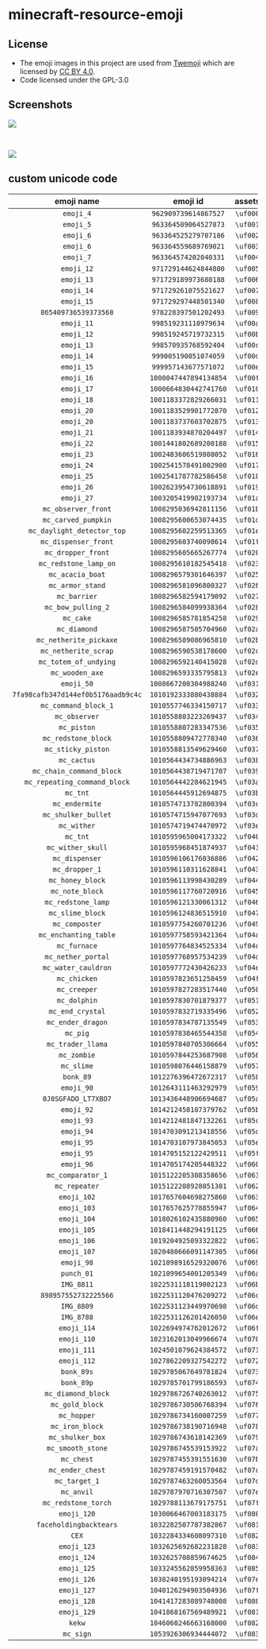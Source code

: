 # minecraft-resource-emoji

## License

* The emoji images in this project are used from [Twemoji](https://twemoji.twitter.com/) which are licensed by [CC BY 4.0](https://creativecommons.org/licenses/by/4.0/).
* Code licensed under the GPL-3.0

## Screenshots

![](https://raw.githubusercontent.com/mc-cloud-town/minecraft-resource-emoji/assets/resources/assets/minecraft/textures/font/discord-emoji.png)

<br />

![](https://raw.githubusercontent.com/mc-cloud-town/minecraft-resource-emoji/assets/resources/assets/minecraft/textures/font/twitter-emoji.png)

## custom unicode code

| emoji name | emoji id | **assets** |  str  |  img  |
| :--------: | :------: | :--------: | :---: | :---: |
|`emoji_4`|`962909739614867527`|`\uf000`|``|![](assets/discordEmojis/962909739614867527.png)|
|`emoji_5`|`963364509064527873`|`\uf001`|``|![](assets/discordEmojis/963364509064527873.png)|
|`emoji_6`|`963364525279707186`|`\uf002`|``|![](assets/discordEmojis/963364525279707186.png)|
|`emoji_6`|`963364559689769021`|`\uf003`|``|![](assets/discordEmojis/963364559689769021.png)|
|`emoji_7`|`963364574202040331`|`\uf004`|``|![](assets/discordEmojis/963364574202040331.png)|
|`emoji_12`|`971729144624844800`|`\uf005`|``|![](assets/discordEmojis/971729144624844800.png)|
|`emoji_13`|`971729189973680188`|`\uf006`|``|![](assets/discordEmojis/971729189973680188.png)|
|`emoji_14`|`971729261075521627`|`\uf007`|``|![](assets/discordEmojis/971729261075521627.png)|
|`emoji_15`|`971729297448501340`|`\uf008`|``|![](assets/discordEmojis/971729297448501340.png)|
|`865409736539373568`|`978228397501202493`|`\uf009`|``|![](assets/discordEmojis/978228397501202493.png)|
|`emoji_11`|`998519231110979634`|`\uf00a`|``|![](assets/discordEmojis/998519231110979634.png)|
|`emoji_12`|`998519245719732315`|`\uf00b`|``|![](assets/discordEmojis/998519245719732315.png)|
|`emoji_13`|`998570935768592404`|`\uf00c`|``|![](assets/discordEmojis/998570935768592404.png)|
|`emoji_14`|`999005190051074059`|`\uf00d`|``|![](assets/discordEmojis/999005190051074059.png)|
|`emoji_15`|`999957143677571072`|`\uf00e`|``|![](assets/discordEmojis/999957143677571072.png)|
|`emoji_16`|`1000047447894134854`|`\uf00f`|``|![](assets/discordEmojis/1000047447894134854.png)|
|`emoji_17`|`1000664830442741760`|`\uf010`|``|![](assets/discordEmojis/1000664830442741760.png)|
|`emoji_18`|`1001183372829266031`|`\uf011`|``|![](assets/discordEmojis/1001183372829266031.png)|
|`emoji_20`|`1001183529901772870`|`\uf012`|``|![](assets/discordEmojis/1001183529901772870.png)|
|`emoji_20`|`1001183737603702875`|`\uf013`|``|![](assets/discordEmojis/1001183737603702875.png)|
|`emoji_21`|`1001183934870204497`|`\uf014`|``|![](assets/discordEmojis/1001183934870204497.png)|
|`emoji_22`|`1001441802689200188`|`\uf015`|``|![](assets/discordEmojis/1001441802689200188.png)|
|`emoji_23`|`1002483606519808052`|`\uf016`|``|![](assets/discordEmojis/1002483606519808052.png)|
|`emoji_24`|`1002541578491002900`|`\uf017`|``|![](assets/discordEmojis/1002541578491002900.png)|
|`emoji_25`|`1002541787782586458`|`\uf018`|``|![](assets/discordEmojis/1002541787782586458.png)|
|`emoji_26`|`1002623954730618891`|`\uf019`|``|![](assets/discordEmojis/1002623954730618891.png)|
|`emoji_27`|`1003205419902193734`|`\uf01a`|``|![](assets/discordEmojis/1003205419902193734.png)|
|`mc_observer_front`|`1008295036942811156`|`\uf01b`|``|![](assets/discordEmojis/1008295036942811156.png)|
|`mc_carved_pumpkin`|`1008295600653074435`|`\uf01d`|``|![](assets/discordEmojis/1008295600653074435.png)|
|`mc_daylight_detector_top`|`1008295602259513365`|`\uf01e`|``|![](assets/discordEmojis/1008295602259513365.png)|
|`mc_dispenser_front`|`1008295603740098614`|`\uf01f`|``|![](assets/discordEmojis/1008295603740098614.png)|
|`mc_dropper_front`|`1008295605665267774`|`\uf020`|``|![](assets/discordEmojis/1008295605665267774.png)|
|`mc_redstone_lamp_on`|`1008295610182545418`|`\uf023`|``|![](assets/discordEmojis/1008295610182545418.png)|
|`mc_acacia_boat`|`1008296579301646397`|`\uf025`|``|![](assets/discordEmojis/1008296579301646397.png)|
|`mc_armor_stand`|`1008296581096800327`|`\uf026`|``|![](assets/discordEmojis/1008296581096800327.png)|
|`mc_barrier`|`1008296582594179092`|`\uf027`|``|![](assets/discordEmojis/1008296582594179092.png)|
|`mc_bow_pulling_2`|`1008296584099938364`|`\uf028`|``|![](assets/discordEmojis/1008296584099938364.png)|
|`mc_cake`|`1008296585781854258`|`\uf029`|``|![](assets/discordEmojis/1008296585781854258.png)|
|`mc_diamond`|`1008296587505704960`|`\uf02a`|``|![](assets/discordEmojis/1008296587505704960.png)|
|`mc_netherite_pickaxe`|`1008296589086965810`|`\uf02b`|``|![](assets/discordEmojis/1008296589086965810.png)|
|`mc_netherite_scrap`|`1008296590538178600`|`\uf02c`|``|![](assets/discordEmojis/1008296590538178600.png)|
|`mc_totem_of_undying`|`1008296592140415028`|`\uf02d`|``|![](assets/discordEmojis/1008296592140415028.png)|
|`mc_wooden_axe`|`1008296593335795813`|`\uf02e`|``|![](assets/discordEmojis/1008296593335795813.png)|
|`emoji_50`|`1008667200304988240`|`\uf031`|``|![](assets/discordEmojis/1008667200304988240.png)|
|`7fa98cafb347d144ef0b5176aadb9c4c`|`1010192333880438884`|`\uf032`|``|![](assets/discordEmojis/1010192333880438884.png)|
|`mc_command_block_1`|`1010557746334150717`|`\uf033`|``|![](assets/discordEmojis/1010557746334150717.png)|
|`mc_observer`|`1010558803223269437`|`\uf034`|``|![](assets/discordEmojis/1010558803223269437.png)|
|`mc_piston`|`1010558807283347536`|`\uf035`|``|![](assets/discordEmojis/1010558807283347536.png)|
|`mc_redstone_block`|`1010558809472778340`|`\uf036`|``|![](assets/discordEmojis/1010558809472778340.png)|
|`mc_sticky_piston`|`1010558813549629460`|`\uf037`|``|![](assets/discordEmojis/1010558813549629460.png)|
|`mc_cactus`|`1010564434734886963`|`\uf038`|``|![](assets/discordEmojis/1010564434734886963.png)|
|`mc_chain_command_block`|`1010564438719471707`|`\uf039`|``|![](assets/discordEmojis/1010564438719471707.png)|
|`mc_repeating_command_block`|`1010564442284621945`|`\uf03a`|``|![](assets/discordEmojis/1010564442284621945.png)|
|`mc_tnt`|`1010564445912694875`|`\uf03b`|``|![](assets/discordEmojis/1010564445912694875.png)|
|`mc_endermite`|`1010574713782800394`|`\uf03c`|``|![](assets/discordEmojis/1010574713782800394.png)|
|`mc_shulker_bullet`|`1010574715947077693`|`\uf03d`|``|![](assets/discordEmojis/1010574715947077693.png)|
|`mc_wither`|`1010574719474470972`|`\uf03e`|``|![](assets/discordEmojis/1010574719474470972.png)|
|`mc_tnt`|`1010595965004173322`|`\uf040`|``|![](assets/discordEmojis/1010595965004173322.png)|
|`mc_wither_skull`|`1010595968451874937`|`\uf041`|``|![](assets/discordEmojis/1010595968451874937.png)|
|`mc_dispenser`|`1010596106176036886`|`\uf042`|``|![](assets/discordEmojis/1010596106176036886.png)|
|`mc_dropper_1`|`1010596110311628841`|`\uf043`|``|![](assets/discordEmojis/1010596110311628841.png)|
|`mc_honey_block`|`1010596113998430289`|`\uf044`|``|![](assets/discordEmojis/1010596113998430289.png)|
|`mc_note_block`|`1010596117760720916`|`\uf045`|``|![](assets/discordEmojis/1010596117760720916.png)|
|`mc_redstone_lamp`|`1010596121330061312`|`\uf046`|``|![](assets/discordEmojis/1010596121330061312.png)|
|`mc_slime_block`|`1010596124836515910`|`\uf047`|``|![](assets/discordEmojis/1010596124836515910.png)|
|`mc_composter`|`1010597754260701236`|`\uf049`|``|![](assets/discordEmojis/1010597754260701236.png)|
|`mc_enchanting_table`|`1010597758593421364`|`\uf04a`|``|![](assets/discordEmojis/1010597758593421364.png)|
|`mc_furnace`|`1010597764834525334`|`\uf04c`|``|![](assets/discordEmojis/1010597764834525334.png)|
|`mc_nether_portal`|`1010597768957534239`|`\uf04d`|``|![](assets/discordEmojis/1010597768957534239.png)|
|`mc_water_cauldron`|`1010597772430426233`|`\uf04e`|``|![](assets/discordEmojis/1010597772430426233.png)|
|`mc_chicken`|`1010597823651258459`|`\uf04f`|``|![](assets/discordEmojis/1010597823651258459.png)|
|`mc_creeper`|`1010597827283517440`|`\uf050`|``|![](assets/discordEmojis/1010597827283517440.png)|
|`mc_dolphin`|`1010597830701879377`|`\uf051`|``|![](assets/discordEmojis/1010597830701879377.png)|
|`mc_end_crystal`|`1010597832719335496`|`\uf052`|``|![](assets/discordEmojis/1010597832719335496.png)|
|`mc_ender_dragon`|`1010597834787135549`|`\uf053`|``|![](assets/discordEmojis/1010597834787135549.png)|
|`mc_pig`|`1010597838465544358`|`\uf054`|``|![](assets/discordEmojis/1010597838465544358.png)|
|`mc_trader_llama`|`1010597840705306664`|`\uf055`|``|![](assets/discordEmojis/1010597840705306664.png)|
|`mc_zombie`|`1010597844253687908`|`\uf056`|``|![](assets/discordEmojis/1010597844253687908.png)|
|`mc_slime`|`1010598076446158879`|`\uf057`|``|![](assets/discordEmojis/1010598076446158879.png)|
|`bonk_89`|`1012276396472672317`|`\uf058`|``|![](assets/discordEmojis/1012276396472672317.png)|
|`emoji_90`|`1012643111463292979`|`\uf059`|``|![](assets/discordEmojis/1012643111463292979.png)|
|`0J0SGFADO_LT7XBO7`|`1013436448906694687`|`\uf05a`|``|![](assets/discordEmojis/1013436448906694687.png)|
|`emoji_92`|`1014212458107379762`|`\uf05b`|``|![](assets/discordEmojis/1014212458107379762.png)|
|`emoji_93`|`1014212481847132261`|`\uf05c`|``|![](assets/discordEmojis/1014212481847132261.png)|
|`emoji_94`|`1014703091213418556`|`\uf05d`|``|![](assets/discordEmojis/1014703091213418556.png)|
|`emoji_95`|`1014703107973845053`|`\uf05e`|``|![](assets/discordEmojis/1014703107973845053.png)|
|`emoji_95`|`1014705152122429511`|`\uf05f`|``|![](assets/discordEmojis/1014705152122429511.png)|
|`emoji_96`|`1014705174205448322`|`\uf060`|``|![](assets/discordEmojis/1014705174205448322.png)|
|`mc_comparator_1`|`1015122205308358656`|`\uf061`|``|![](assets/discordEmojis/1015122205308358656.png)|
|`mc_repeater`|`1015122208928051301`|`\uf062`|``|![](assets/discordEmojis/1015122208928051301.png)|
|`emoji_102`|`1017657604698275860`|`\uf063`|``|![](assets/discordEmojis/1017657604698275860.png)|
|`emoji_103`|`1017657625778855947`|`\uf064`|``|![](assets/discordEmojis/1017657625778855947.png)|
|`emoji_104`|`1018026102435880960`|`\uf065`|``|![](assets/discordEmojis/1018026102435880960.png)|
|`emoji_105`|`1018411448294191125`|`\uf066`|``|![](assets/discordEmojis/1018411448294191125.png)|
|`emoji_106`|`1019204925093322822`|`\uf067`|``|![](assets/discordEmojis/1019204925093322822.png)|
|`emoji_107`|`1020480666091147305`|`\uf068`|``|![](assets/discordEmojis/1020480666091147305.png)|
|`emoji_98`|`1021098916529320076`|`\uf069`|``|![](assets/discordEmojis/1021098916529320076.png)|
|`punch_01`|`1021099654001205349`|`\uf06a`|``|![](assets/discordEmojis/1021099654001205349.png)|
|`IMG_8811`|`1022531118119002123`|`\uf06b`|``|![](assets/discordEmojis/1022531118119002123.png)|
|`898957552732225566`|`1022531120476209272`|`\uf06c`|``|![](assets/discordEmojis/1022531120476209272.png)|
|`IMG_8809`|`1022531123449970698`|`\uf06d`|``|![](assets/discordEmojis/1022531123449970698.png)|
|`IMG_8788`|`1022531126201426050`|`\uf06e`|``|![](assets/discordEmojis/1022531126201426050.png)|
|`emoji_114`|`1022694974762012672`|`\uf06f`|``|![](assets/discordEmojis/1022694974762012672.png)|
|`emoji_110`|`1023162013049966674`|`\uf070`|``|![](assets/discordEmojis/1023162013049966674.png)|
|`emoji_111`|`1024501079624384572`|`\uf071`|``|![](assets/discordEmojis/1024501079624384572.png)|
|`emoji_112`|`1027862209327542272`|`\uf072`|``|![](assets/discordEmojis/1027862209327542272.png)|
|`bonk_89s`|`1029785067649781824`|`\uf073`|``|![](assets/discordEmojis/1029785067649781824.png)|
|`bonk_89p`|`1029785701799186593`|`\uf074`|``|![](assets/discordEmojis/1029785701799186593.png)|
|`mc_diamond_block`|`1029786726740263012`|`\uf075`|``|![](assets/discordEmojis/1029786726740263012.png)|
|`mc_gold_block`|`1029786730506768394`|`\uf076`|``|![](assets/discordEmojis/1029786730506768394.png)|
|`mc_hopper`|`1029786734160007259`|`\uf077`|``|![](assets/discordEmojis/1029786734160007259.png)|
|`mc_iron_block`|`1029786738190716948`|`\uf078`|``|![](assets/discordEmojis/1029786738190716948.png)|
|`mc_shulker_box`|`1029786743618142369`|`\uf079`|``|![](assets/discordEmojis/1029786743618142369.png)|
|`mc_smooth_stone`|`1029786745539153922`|`\uf07a`|``|![](assets/discordEmojis/1029786745539153922.png)|
|`mc_chest`|`1029787455391551630`|`\uf07b`|``|![](assets/discordEmojis/1029787455391551630.png)|
|`mc_ender_chest`|`1029787459191570482`|`\uf07c`|``|![](assets/discordEmojis/1029787459191570482.png)|
|`mc_target_1`|`1029787463260053564`|`\uf07d`|``|![](assets/discordEmojis/1029787463260053564.png)|
|`mc_anvil`|`1029787970716307507`|`\uf07e`|``|![](assets/discordEmojis/1029787970716307507.png)|
|`mc_redstone_torch`|`1029788113679175751`|`\uf07f`|``|![](assets/discordEmojis/1029788113679175751.png)|
|`emoji_120`|`1030066467003183175`|`\uf080`|``|![](assets/discordEmojis/1030066467003183175.png)|
|`faceholdingbacktears`|`1032282507787382867`|`\uf081`|``|![](assets/discordEmojis/1032282507787382867.png)|
|`CEX`|`1032284334608097310`|`\uf082`|``|![](assets/discordEmojis/1032284334608097310.png)|
|`emoji_123`|`1032625692682231828`|`\uf083`|``|![](assets/discordEmojis/1032625692682231828.png)|
|`emoji_124`|`1032625708859674625`|`\uf084`|``|![](assets/discordEmojis/1032625708859674625.png)|
|`emoji_125`|`1033245562859958363`|`\uf085`|``|![](assets/discordEmojis/1033245562859958363.png)|
|`emoji_126`|`1038240195193094214`|`\uf07e`|``|![](assets/discordEmojis/1038240195193094214.png)|
|`emoji_127`|`1040126294903504936`|`\uf07f`|``|![](assets/discordEmojis/1040126294903504936.png)|
|`emoji_128`|`1041417283089748008`|`\uf080`|``|![](assets/discordEmojis/1041417283089748008.png)|
|`emoji_129`|`1041868167569489921`|`\uf081`|``|![](assets/discordEmojis/1041868167569489921.png)|
|`kekw`|`1046060246663168000`|`\uf082`|``|![](assets/discordEmojis/1046060246663168000.png)|
|`mc_sign`|`1053926306934444072`|`\uf083`|``|![](assets/discordEmojis/1053926306934444072.png)|
